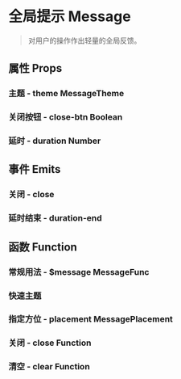 <!--
 * @Author: Quarter
 * @Date: 2022-01-05 01:59:50
 * @LastEditTime: 2022-02-15 12:30:47
 * @LastEditors: Quarter
 * @Description: 全局提示
 * @FilePath: /t-ui-kit/documents/docs/Message/README.md
-->
<script setup>
import { /* defineComponent */ ComponentDemo } from "documents/components";
</script>

# 全局提示 Message

> 对用户的操作作出轻量的全局反馈。

## 属性 Props

### 主题 - theme <t-tag theme="primary" variant="light">MessageTheme</t-tag>

<component-demo url="/documents/docs/Message/ThemeDemo.vue"></component-demo>

### 关闭按钮 - close-btn <t-tag theme="primary" variant="light">Boolean</t-tag>

<component-demo url="/documents/docs/Message/CloseBtnDemo.vue"></component-demo>

### 延时 - duration <t-tag theme="primary" variant="light">Number</t-tag>

<component-demo url="/documents/docs/Message/DurationDemo.vue"></component-demo>

## 事件 Emits

### 关闭 - close

<component-demo url="/documents/docs/Message/EmitCloseDemo.vue"></component-demo>

### 延时结束 - duration-end

<component-demo url="/documents/docs/Message/EmitDurationEndDemo.vue"></component-demo>

## 函数 Function

### 常规用法 - $message <t-tag theme="primary" variant="light">MessageFunc</t-tag>

<component-demo url="/documents/docs/Message/FunctionDemo.vue"></component-demo>

### 快速主题

<component-demo url="/documents/docs/Message/FuncThemeDemo.vue"></component-demo>

### 指定方位 - placement <t-tag theme="primary" variant="light">MessagePlacement</t-tag>

<component-demo url="/documents/docs/Message/FuncPlacementDemo.vue"></component-demo>

### 关闭 - close <t-tag theme="primary" variant="light">Function</t-tag>

<component-demo url="/documents/docs/Message/FuncCloseDemo.vue"></component-demo>

### 清空 - clear <t-tag theme="primary" variant="light">Function</t-tag>

<component-demo url="/documents/docs/Message/FuncClearDemo.vue"></component-demo>